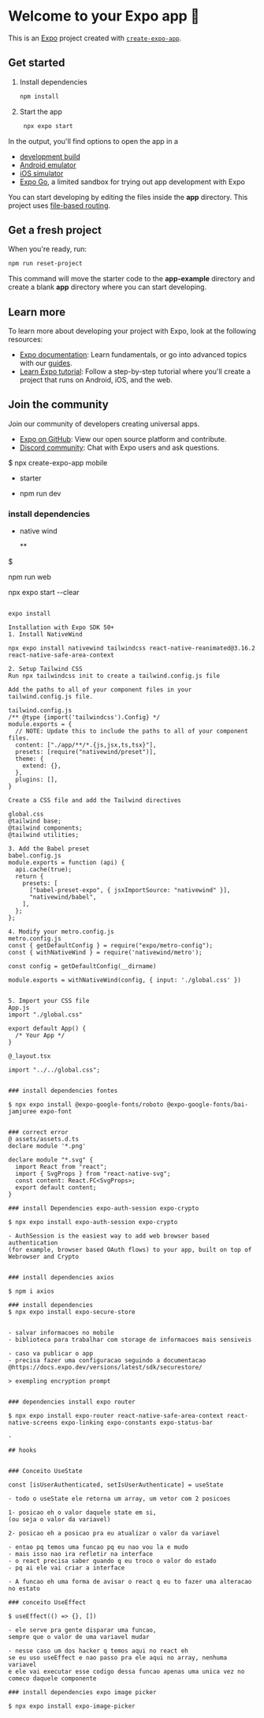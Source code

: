 # Welcome to your Expo app 👋

This is an [Expo](https://expo.dev) project created with [`create-expo-app`](https://www.npmjs.com/package/create-expo-app).

## Get started

1. Install dependencies

   ```bash
   npm install
   ```

2. Start the app

   ```bash
    npx expo start
   ```

In the output, you'll find options to open the app in a

- [development build](https://docs.expo.dev/develop/development-builds/introduction/)
- [Android emulator](https://docs.expo.dev/workflow/android-studio-emulator/)
- [iOS simulator](https://docs.expo.dev/workflow/ios-simulator/)
- [Expo Go](https://expo.dev/go), a limited sandbox for trying out app development with Expo

You can start developing by editing the files inside the **app** directory. This project uses [file-based routing](https://docs.expo.dev/router/introduction).

## Get a fresh project

When you're ready, run:

```bash
npm run reset-project
```

This command will move the starter code to the **app-example** directory and create a blank **app** directory where you can start developing.

## Learn more

To learn more about developing your project with Expo, look at the following resources:

- [Expo documentation](https://docs.expo.dev/): Learn fundamentals, or go into advanced topics with our [guides](https://docs.expo.dev/guides).
- [Learn Expo tutorial](https://docs.expo.dev/tutorial/introduction/): Follow a step-by-step tutorial where you'll create a project that runs on Android, iOS, and the web.

## Join the community

Join our community of developers creating universal apps.

- [Expo on GitHub](https://github.com/expo/expo): View our open source platform and contribute.
- [Discord community](https://chat.expo.dev): Chat with Expo users and ask questions.


$ npx create-expo-app mobile

- starter

- npm run dev

### install dependencies
- native wind

	 **


$ 

npm run web

npx expo start --clear

```````

expo install

Installation with Expo SDK 50+
1. Install NativeWind

npx expo install nativewind tailwindcss react-native-reanimated@3.16.2 react-native-safe-area-context

2. Setup Tailwind CSS
Run npx tailwindcss init to create a tailwind.config.js file

Add the paths to all of your component files in your tailwind.config.js file.

tailwind.config.js
/** @type {import('tailwindcss').Config} */
module.exports = {
  // NOTE: Update this to include the paths to all of your component files.
  content: ["./app/**/*.{js,jsx,ts,tsx}"],
  presets: [require("nativewind/preset")],
  theme: {
    extend: {},
  },
  plugins: [],
}

Create a CSS file and add the Tailwind directives

global.css
@tailwind base;
@tailwind components;
@tailwind utilities;

3. Add the Babel preset
babel.config.js
module.exports = function (api) {
  api.cache(true);
  return {
    presets: [
      ["babel-preset-expo", { jsxImportSource: "nativewind" }],
      "nativewind/babel",
    ],
  };
};

4. Modify your metro.config.js
metro.config.js
const { getDefaultConfig } = require("expo/metro-config");
const { withNativeWind } = require('nativewind/metro');

const config = getDefaultConfig(__dirname)

module.exports = withNativeWind(config, { input: './global.css' })


5. Import your CSS file
App.js
import "./global.css"

export default App() {
  /* Your App */
}

@_layout.tsx

import "../../global.css";


### install dependencies fontes

$ npx expo install @expo-google-fonts/roboto @expo-google-fonts/bai-jamjuree expo-font


### correct error
@ assets/assets.d.ts
declare module '*.png'

declare module "*.svg" {
  import React from "react";
  import { SvgProps } from "react-native-svg";
  const content: React.FC<SvgProps>;
  export default content;
}

### install Dependencies expo-auth-session expo-crypto

$ npx expo install expo-auth-session expo-crypto

- AuthSession is the easiest way to add web browser based authentication
(for example, browser based OAuth flows) to your app, built on top of Webrowser and Crypto


### install dependencies axios

$ npm i axios

### install dependencies 
$ npx expo install expo-secure-store


- salvar informacoes no mobile
- biblioteca para trabalhar com storage de informacoes mais sensiveis

- caso va publicar o app
- precisa fazer uma configuracao seguindo a documentacao
@https://docs.expo.dev/versions/latest/sdk/securestore/

> exempling encryption prompt


### dependencies install expo router

$ npx expo install expo-router react-native-safe-area-context react-native-screens expo-linking expo-constants expo-status-bar

- 

## hooks 


### Conceito UseState

const [isUserAuthenticated, setIsUserAuthenticate] = useState

- todo o useState ele retorna um array, um vetor com 2 posicoes

1- posicao eh o valor daquele state em si, 
(ou seja o valor da variavel)

2- posicao eh a posicao pra eu atualizar o valor da variavel

- entao pq temos uma funcao pq eu nao vou la e mudo 
- mais isso nao ira refletir na interface
- o react precisa saber quando q eu troco o valor do estado
- pq ai ele vai criar a interface

- A funcao eh uma forma de avisar o react q eu to fazer uma alteracao no estato

### conceito UseEffect

$ useEffect(() => {}, [])

- ele serve pra gente disparar uma funcao,
sempre que o valor de uma variavel mudar 

- nesse caso um dos hacker q temos aqui no react eh
se eu uso useEffect e nao passo pra ele aqui no array, nenhuma variavel
e ele vai executar esse codigo dessa funcao apenas uma unica vez no comeco daquele componente

### install dependencies expo image picker

$ npx expo install expo-image-picker



